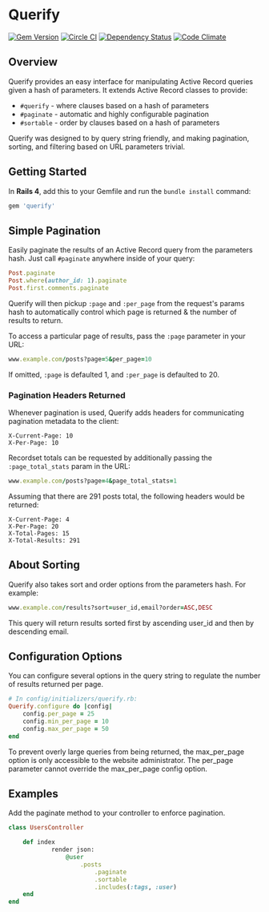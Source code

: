 # Querify

[![Gem Version](https://badge.fury.io/rb/querify.svg)](https://badge.fury.io/rb/querify) [![Circle CI](https://circleci.com/gh/kenaniah/querify.svg?style=shield&circle-token=6f2bd9feb73540b3f8cbbbc57e5ea0156a5625bc)](https://circleci.com/gh/kenaniah/querify) [![Dependency Status](https://gemnasium.com/spidrtech/querify.svg)](https://gemnasium.com/spidrtech/querify) [![Code Climate](https://codeclimate.com/github/kenaniah/querify/badges/gpa.svg)](https://codeclimate.com/github/kenaniah/querify)

## Overview

Querify provides an easy interface for manipulating Active Record queries given a hash of parameters. It extends Active Record classes to provide:
 * `#querify` - where clauses based on a hash of parameters
 * `#paginate` - automatic and highly configurable pagination
 * `#sortable` - order by clauses based on a hash of parameters

Querify was designed to by query string friendly, and making pagination, sorting, and filtering based on URL parameters trivial.

## Getting Started

In **Rails 4**, add this to your Gemfile and run the `bundle install` command:

```ruby
gem 'querify'
```

## Simple Pagination

Easily paginate the results of an Active Record query from the parameters hash. Just call `#paginate` anywhere inside of your query:

```ruby
Post.paginate
Post.where(author_id: 1).paginate
Post.first.comments.paginate
```

Querify will then pickup `:page` and `:per_page` from the request's params hash to automatically control which page is returned & the number of results to return.

To access a particular page of results, pass the `:page` parameter in your URL:

```ruby
www.example.com/posts?page=5&per_page=10
```

If omitted, `:page` is defaulted 1, and `:per_page` is defaulted to 20.

### Pagination Headers Returned

Whenever pagination is used, Querify adds headers for communicating pagination metadata to the client:

```
X-Current-Page: 10
X-Per-Page: 10
```

Recordset totals can be requested by additionally passing the `:page_total_stats` param in the URL:

```ruby
www.example.com/posts?page=4&page_total_stats=1
```

Assuming that there are 291 posts total, the following headers would be returned:

```
X-Current-Page: 4
X-Per-Page: 20
X-Total-Pages: 15
X-Total-Results: 291
```

## About Sorting

Querify also takes sort and order options from the parameters hash. For example:

```ruby
www.example.com/results?sort=user_id,email?order=ASC,DESC
```

This query will return results sorted first by ascending user_id and then by descending email.


## Configuration Options

You can configure several options in the query string to regulate the number of results returned per page.

```ruby
# In config/initializers/querify.rb:
Querify.configure do |config|
    config.per_page = 25
    config.min_per_page = 10
    config.max_per_page = 50
end
```

To prevent overly large queries from being returned, the max_per_page option is only accessible to the website administrator. The per_page parameter cannot override the max_per_page config option.


## Examples

Add the paginate method to your controller to enforce pagination.

```ruby
class UsersController

	def index
			render json:
				@user
					.posts
						.paginate
						.sortable
						.includes(:tags, :user)
	end
end

```
